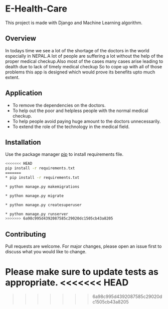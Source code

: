 # E-Health-Care
This project is made with Django and Machine Learning algorithm.
## Overview
In todays time we see a lot of the shortage of the doctors in the world especially in NEPAL.A lot of people are suffering a lot without the help of the proper medical checkup.Also most of the cases many cases arise leading to dealth due to lack of timely medical checkup
So to cope up with all of those problems this app is designed which would prove its benefits upto much extent.

## Application
* To remove the dependencies on the doctors.
* To help out the poor and helpless people with the normal medical checkup.
* To help people avoid paying huge amount to the doctors unnecessarily.
* To extend the role of the technology in the medical field.

## Installation

Use the package manager [pip](https://pip.pypa.io/en/stable/) to install requirements file.


```bash
<<<<<<< HEAD
pip install -r requirements.txt
=======
* pip install -r requirements.txt

* python manage.py makemigrations

* python manage.py migrate

* python manage.py createsuperuser

* python manage.py runserver
>>>>>>> 6a98c995d4392087585c29020dc1505cb43a8205
```
## Contributing
Pull requests are welcome. For major changes, please open an issue first to discuss what you would like to change.

Please make sure to update tests as appropriate.
<<<<<<< HEAD
=======

>>>>>>> 6a98c995d4392087585c29020dc1505cb43a8205
